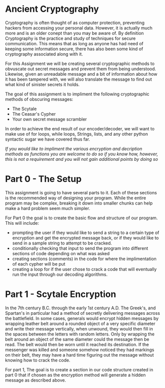 # Ancient Cryptography

Cryptography is often thought of as computer protection, preventing hackers from accessing your personal data.
However, it is actually much more and is an older conept than you may be aware of.
By definition Cryptography is the practice and study of techniques for secure communication.
This means that as long as anyone has had need of keeping some information secure, 
there has also been some kind of cryptography associated along with it.

For this Assignment we will be creating several cryptographic methods to obvuscate out secret messages
and prevent them from being understood. Likewise, given an unreadable message and a bit of information about how 
it has been tampered with, we will also translate the message to find out what kind of sinister secrets it holds.

The goal of this assignment is to impliment the following cryptographic methods of obscuring messages:
- The Scytale
- The Ceasar's Cypher
- Your own secret message scrambler

In order to achieve the end result of our encoder/decoder, we will want to make use of for loops, while loops, Strings, lists, and any other python syntactic sugar we have covered thus far.

*If you would like to impliment the various encryption and decription methods as functions you are welcome to do so if you know how, however, this is not a requirement and you will not gain additional points by doing so*

# Part 0 - The Setup
This assignment is going to have several parts to it. Each of these sections is the recommended way of designing your program.
While the entire program may be complex, breaking it down into smaller chunks can help make a hard problem seem much simpler.

For Part 0 the goal is to create the basic flow and structure of our program. This will include:
-  prompting the user if they would like to send a string to a certain type of encryption and 
get the encrypted message back, or if they would like to send in a sample string to attempt to be cracked.
- conditionally checking that input to send the program into different sections of code depending on what was asked
- creating sections (comments) in the code for where the implimentation of each cypher will be put
- creating a loop for if the user chose to crack a code that will eventually run the input through our decoding algorithms.

# Part 1 - Scytale Encryption

In the 7th century B.C. through the early 1st century A.D. The Greek's, and Spartan's in particular
had a method of secretly delivering messages across the battlefield. In some cases, generals would 
encrypt hidden messages by wrapping leather belt around a rounded object of a very specific diameter 
and write their message vertically, when unwound, they would then fill in the spaces between the letters 
with random letters. Only by wrapping the belt around an object of the same diameter could the message 
then be read. The belt would then be worn until it reached its destination. If the messenger was killed 
and someone somehow noticed they had markings on their belt, they may have a hard time figuring out
the message without knowing how to crack the code.

For part 1, The goal is to create a section in our code structure created in part 0 that if chosen as the encryption method will generate a hidden message as described above.
